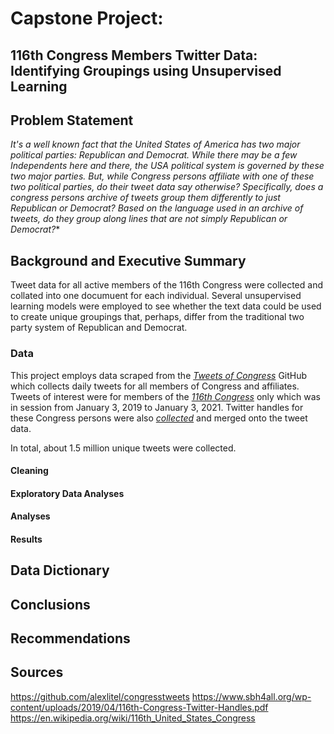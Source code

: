 # Capstone Project: 

## 116th Congress Members Twitter Data: Identifying Groupings using Unsupervised Learning

## Problem Statement

*It's a well known fact that the United States of America has two major political parties: Republican and Democrat. While there may be a few Independents here and there, the USA political system is governed by these two major parties. But, while Congress persons affiliate with one of these two political parties, do their tweet data say otherwise? Specifically, does a congress persons archive of tweets group them differently to just Republican or Democrat? Based on the language used in an archive of tweets, do they group along lines that are not simply Republican or Democrat?**

## Background and Executive Summary

Tweet data for all active members of the 116th Congress were collected and collated into one documuent for each individual. Several unsupervised learning models were employed to see whether the text data could be used to create unique groupings that, perhaps, differ from the traditional two party system of Republican and Democrat.

### Data

This project employs data scraped from the [*Tweets of Congress*](https://github.com/alexlitel/congresstweets) GitHub which collects daily tweets for all members of Congress and affiliates. Tweets of interest were for members of the [*116th Congress*](https://en.wikipedia.org/wiki/116th_United_States_Congress) only which was in session from January 3, 2019 to January 3, 2021. Twitter handles for these Congress persons were also [*collected*](https://www.sbh4all.org/wp-content/uploads/2019/04/116th-Congress-Twitter-Handles.pdf) and merged onto the tweet data.  

In total, about 1.5 million unique tweets were collected. 

#### Cleaning


#### Exploratory Data Analyses


#### Analyses


#### Results


## Data Dictionary


## Conclusions


## Recommendations


## Sources

https://github.com/alexlitel/congresstweets
https://www.sbh4all.org/wp-content/uploads/2019/04/116th-Congress-Twitter-Handles.pdf
https://en.wikipedia.org/wiki/116th_United_States_Congress
